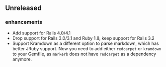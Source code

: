 ## Unreleased

### enhancements

* Add support for Rails 4.0/4.1
* Drop support for Rails 3.0/3.1 and Ruby 1.8, keep support for Rails 3.2
* Support Kramdown as a different option to parse markdown, which has better
  JRuby support. Now you need to add either `redcarpet` or `kramdown` to your
  Gemfile, as `markerb` does not have `redcarpet` as a dependency anymore.
